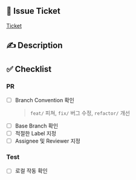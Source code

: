 ## :bookmark: Issue Ticket

<!-- Issue Ticket이 있을 경우, 해당 링크를 연결해주세요 -->

[Ticket](https://yeeunee73.atlassian.net/jira/software/projects/CR/boards/4/timeline)

## :writing_hand: Description

<!-- 어떤 내용의 PR인지 간단하게 작성해주세요. (ex. 메인 페이지 레이아웃 작업) -->

## :white_check_mark: Checklist

### PR

<!-- 작성중인 PR인 경우, Draft 모드로 생성해주세요. -->

- [ ] Branch Convention 확인
  > `feat/` 피쳐, `fix/` 버그 수정, `refactor/` 개선
- [ ] Base Branch 확인
- [ ] 적절한 Label 지정
- [ ] Assignee 및 Reviewer 지정

### Test

- [ ] 로컬 작동 확인
